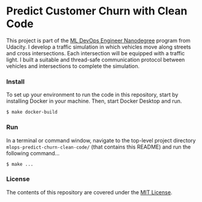 Predict Customer Churn with Clean Code
================


This project is part of the [ ML DevOps Engineer Nanodegree](https://www.udacity.com/course/machine-learning-dev-ops-engineer-nanodegree--nd0821)
 program from Udacity. I develop a traffic simulation in which vehicles move
 along streets and cross intersections. Each intersection will be equipped with
 a traffic light. I built a suitable and thread-safe communication protocol
 between vehicles and intersections to complete the simulation.


### Install
To set up your environment to run the code in this repository, start by
 installing Docker in your machine. Then, start Docker Desktop and run.

```shell
$ make docker-build
```


### Run
In a terminal or command window, navigate to the top-level project directory
 `mlops-predict-churn-clean-code/` (that contains this README) and run the following
 command...

```shell
$ make ...
```


### License
The contents of this repository are covered under the [MIT License](LICENSE).

